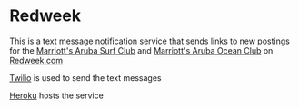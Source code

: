 # Redweek

This is a text message notification service that sends links to new postings for the [Marriott's Aruba Surf Club](https://www.redweek.com/resort/P4872-marriotts-aruba-surf-club/timeshare-rentals) and [Marriott's Aruba Ocean Club](https://www.redweek.com/resort/P148-marriotts-aruba-ocean-club/timeshare-rentals?type=rentals) on [Redweek.com](https://www.redweek.com/)

[Twilio](https://www.twilio.com/) is used to send the text messages

[Heroku](https://heroku.com) hosts the service
